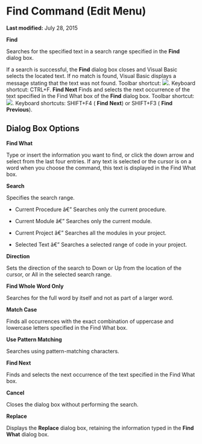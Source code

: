 
# Find Command (Edit Menu)

 **Last modified:** July 28, 2015

 **Find**

Searches for the specified text in a search range specified in the  **Find** dialog box.

If a search is successful, the  **Find** dialog box closes and Visual Basic selects the located text. If no match is found, Visual Basic displays a message stating that the text was not found.
Toolbar shortcut: 
![](../images/tbr_find_ZA01201703.gif). Keyboard shortcut: CTRL+F.
 **Find Next**
Finds and selects the next occurrence of the text specified in the Find What box of the  **Find** dialog box.
Toolbar shortcut: 
![](../images/tbr_next_ZA01201716.gif). Keyboard shortcuts: SHIFT+F4 ( **Find** **Next**) or SHIFT+F3 ( **Find** **Previous**).

## Dialog Box Options

 **Find What**

Type or insert the information you want to find, or click the down arrow and select from the last four entries. If any text is selected or the cursor is on a word when you choose the command, this text is displayed in the Find What box.

 **Search**

Specifies the search range.




- Current Procedure â€” Searches only the current procedure.
    
- Current Module â€” Searches only the current module.
    
- Current Project â€” Searches all the modules in your project.
    
- Selected Text â€” Searches a selected range of code in your project.
    


 **Direction**

Sets the direction of the search to Down or Up from the location of the cursor, or All in the selected search range.

 **Find Whole Word Only**

Searches for the full word by itself and not as part of a larger word.

 **Match Case**

Finds all occurrences with the exact combination of uppercase and lowercase letters specified in the Find What box.

 **Use Pattern Matching**

Searches using pattern-matching characters.

 **Find Next**

Finds and selects the next occurrence of the text specified in the Find What box.

 **Cancel**

Closes the dialog box without performing the search.

 **Replace**

Displays the  **Replace** dialog box, retaining the information typed in the **Find** **What** dialog box.

